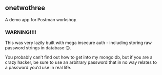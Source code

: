 ## onetwothree

A demo app for Postman workshop.

### WARNING!!!!

This was very lazily built with mega insecure auth - including storing raw password strings in database 🙃.

You probably can't find out how to get into my mongo db, but if you are a crazy hacker, be sure to use an arbitrary password that in no way relates to a password you'd use in real life.
